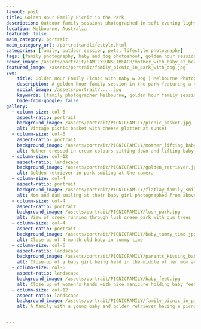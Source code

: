 ```yaml
---
layout: post
title: Golden Hour Family Picnic in the Park
description: Outdoor family sessions photographed in soft evening light, focusing on quiet interactions and everyday beauty. For those looking to capture love, laughter, and connection with loved ones. 
location: Melbourne, Australia
featured: false
main_category: portrait
main_category_url: /portraitandlifestyle.html
categories: [family, outdoor session, pets, lifestyle photography]
tags: [family photography, baby and dog photoshoot, golden hour session, natural family photography, Melbourne family photographer,  picnic photography, Sof Kapa Photography]
cover_image: /assets/portrait/FAMILYSUNSETBEACH/mother_with_baby_at_beach_blue_hour.jpg
featured_image: /assets/portrait/family_picnic_in_park_with_dog.jpg
seo:
    title: Golden Hour Family Picnic with Baby & Dog | Melbourne Photographer
    description: A golden hour family session in the park featuring a 4-month-old baby and their golden retriever. Honest, natural light photography focused on connection, not posing.
    social_image: /assets/portrait/.....jpg
    keywords: [family photographer Melbourne, golden hour family session, baby and dog photoshoot, natural family photography, Sof Kapa Photography]
    hide-from-google: false
gallery:
  - column-size: col-6
    aspect-ratio: portrait
    background_image: /assets/portrait/PICNICFAMILY/picnic_basket.jpg
    alt: Vintage picnic basket with cheese platter at sunset
  - column-size: col-6
    aspect-ratio: portrait
    background_image: /assets/portrait/PICNICFAMILY/mother_lifting_baby.jpg
    alt: Mother dressed in cream colours sitting down and lifting baby girl in the air
  - column-size: col-12
    aspect-ratio: landscape
    background_image: /assets/portrait/PICNICFAMILY/golden_retriever.jpg
    alt: Golden retriever in park smiling at the camera
  - column-size: col-4
    aspect-ratio: portrait
    background_image: /assets/portrait/PICNICFAMILY/flatlay_family_smiling.jpg
    alt: Mom and dad smiling at their baby girl photographed from above
  - column-size: col-4
    aspect-ratio: portrait
    background_image: /assets/portrait/PICNICFAMILY/lush_park.jpg
    alt: View of creek running through lush green park with gum trees 
  - column-size: col-4
    aspect-ratio: portrait
    background_image: /assets/portrait/PICNICFAMILY/baby_tummy_time.jpg
    alt: Close-up of 4 month old baby in tummy time
  - column-size: col-6
    aspect-ratio: landscape
    background_image: /assets/portrait/PICNICFAMILY/parents_kissing_baby.jpg
    alt: Close-up of a baby girl being held in the middle of her mom and dad giving her kisses on each cheak 
  - column-size: col-6
    aspect-ratio: landscape
    background_image: /assets/portrait/PICNICFAMILY/baby_feet.jpg
    alt: Close up of women's hands with nice manicure holding baby feet
  - column-size: col-12
    aspect-ratio: landscape
    background_image: /assets/portrait/PICNICFAMILY/family_picnic_in_park_with_dog.jpg
    alt: A family with a young baby and golden retriever having a picnic in the park at sunset


---
```



